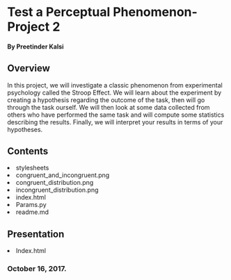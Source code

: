 # Test a Perceptual Phenomenon- Project 2

#### By Preetinder Kalsi

## Overview

In this project, we will investigate a classic phenomenon from experimental psychology called the Stroop Effect. We will learn about the experiment by creating a hypothesis regarding the outcome of the task, then will go through the task ourself. We will then look at some data collected from others who have performed the same task and will compute some statistics describing the results. Finally, we will interpret your results in terms of your hypotheses.
 
## Contents

<li>stylesheets</li>
<li>congruent_and_incongruent.png</li>
<li>congruent_distribution.png</li>
<li>incongruent_distribution.png</li>
<li>index.html</li>
<li>Params.py</li>
<li>readme.md</li>

## Presentation
<li> Index.html</li>


### October 16, 2017.

